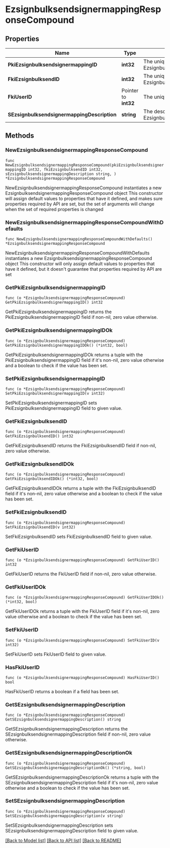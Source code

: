 # EzsignbulksendsignermappingResponseCompound

## Properties

Name | Type | Description | Notes
------------ | ------------- | ------------- | -------------
**PkiEzsignbulksendsignermappingID** | **int32** | The unique ID of the Ezsignbulksendsignermapping | 
**FkiEzsignbulksendID** | **int32** | The unique ID of the Ezsignbulksend | 
**FkiUserID** | Pointer to **int32** | The unique ID of the User | [optional] 
**SEzsignbulksendsignermappingDescription** | **string** | The description of the Ezsignbulksendsignermapping | 

## Methods

### NewEzsignbulksendsignermappingResponseCompound

`func NewEzsignbulksendsignermappingResponseCompound(pkiEzsignbulksendsignermappingID int32, fkiEzsignbulksendID int32, sEzsignbulksendsignermappingDescription string, ) *EzsignbulksendsignermappingResponseCompound`

NewEzsignbulksendsignermappingResponseCompound instantiates a new EzsignbulksendsignermappingResponseCompound object
This constructor will assign default values to properties that have it defined,
and makes sure properties required by API are set, but the set of arguments
will change when the set of required properties is changed

### NewEzsignbulksendsignermappingResponseCompoundWithDefaults

`func NewEzsignbulksendsignermappingResponseCompoundWithDefaults() *EzsignbulksendsignermappingResponseCompound`

NewEzsignbulksendsignermappingResponseCompoundWithDefaults instantiates a new EzsignbulksendsignermappingResponseCompound object
This constructor will only assign default values to properties that have it defined,
but it doesn't guarantee that properties required by API are set

### GetPkiEzsignbulksendsignermappingID

`func (o *EzsignbulksendsignermappingResponseCompound) GetPkiEzsignbulksendsignermappingID() int32`

GetPkiEzsignbulksendsignermappingID returns the PkiEzsignbulksendsignermappingID field if non-nil, zero value otherwise.

### GetPkiEzsignbulksendsignermappingIDOk

`func (o *EzsignbulksendsignermappingResponseCompound) GetPkiEzsignbulksendsignermappingIDOk() (*int32, bool)`

GetPkiEzsignbulksendsignermappingIDOk returns a tuple with the PkiEzsignbulksendsignermappingID field if it's non-nil, zero value otherwise
and a boolean to check if the value has been set.

### SetPkiEzsignbulksendsignermappingID

`func (o *EzsignbulksendsignermappingResponseCompound) SetPkiEzsignbulksendsignermappingID(v int32)`

SetPkiEzsignbulksendsignermappingID sets PkiEzsignbulksendsignermappingID field to given value.


### GetFkiEzsignbulksendID

`func (o *EzsignbulksendsignermappingResponseCompound) GetFkiEzsignbulksendID() int32`

GetFkiEzsignbulksendID returns the FkiEzsignbulksendID field if non-nil, zero value otherwise.

### GetFkiEzsignbulksendIDOk

`func (o *EzsignbulksendsignermappingResponseCompound) GetFkiEzsignbulksendIDOk() (*int32, bool)`

GetFkiEzsignbulksendIDOk returns a tuple with the FkiEzsignbulksendID field if it's non-nil, zero value otherwise
and a boolean to check if the value has been set.

### SetFkiEzsignbulksendID

`func (o *EzsignbulksendsignermappingResponseCompound) SetFkiEzsignbulksendID(v int32)`

SetFkiEzsignbulksendID sets FkiEzsignbulksendID field to given value.


### GetFkiUserID

`func (o *EzsignbulksendsignermappingResponseCompound) GetFkiUserID() int32`

GetFkiUserID returns the FkiUserID field if non-nil, zero value otherwise.

### GetFkiUserIDOk

`func (o *EzsignbulksendsignermappingResponseCompound) GetFkiUserIDOk() (*int32, bool)`

GetFkiUserIDOk returns a tuple with the FkiUserID field if it's non-nil, zero value otherwise
and a boolean to check if the value has been set.

### SetFkiUserID

`func (o *EzsignbulksendsignermappingResponseCompound) SetFkiUserID(v int32)`

SetFkiUserID sets FkiUserID field to given value.

### HasFkiUserID

`func (o *EzsignbulksendsignermappingResponseCompound) HasFkiUserID() bool`

HasFkiUserID returns a boolean if a field has been set.

### GetSEzsignbulksendsignermappingDescription

`func (o *EzsignbulksendsignermappingResponseCompound) GetSEzsignbulksendsignermappingDescription() string`

GetSEzsignbulksendsignermappingDescription returns the SEzsignbulksendsignermappingDescription field if non-nil, zero value otherwise.

### GetSEzsignbulksendsignermappingDescriptionOk

`func (o *EzsignbulksendsignermappingResponseCompound) GetSEzsignbulksendsignermappingDescriptionOk() (*string, bool)`

GetSEzsignbulksendsignermappingDescriptionOk returns a tuple with the SEzsignbulksendsignermappingDescription field if it's non-nil, zero value otherwise
and a boolean to check if the value has been set.

### SetSEzsignbulksendsignermappingDescription

`func (o *EzsignbulksendsignermappingResponseCompound) SetSEzsignbulksendsignermappingDescription(v string)`

SetSEzsignbulksendsignermappingDescription sets SEzsignbulksendsignermappingDescription field to given value.



[[Back to Model list]](../README.md#documentation-for-models) [[Back to API list]](../README.md#documentation-for-api-endpoints) [[Back to README]](../README.md)


